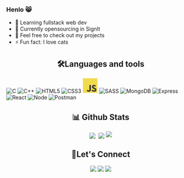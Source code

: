 ### Henlo 😸
- 🔭 Learning fullstack web dev
- 💬 Currently opensourcing in SignIt
- 🙌 Feel free to check out my projects
- ⚡ Fun fact: I love cats 
<h2 align = "center">🛠️Languages and tools </h2>
<p>
<img src="https://cdn.jsdelivr.net/gh/devicons/devicon/icons/c/c-original.svg" alt = "C" width = "40" height ="40" >
<img src="https://cdn.jsdelivr.net/gh/devicons/devicon/icons/cplusplus/cplusplus-original.svg" alt = "C++" width = "40" height ="40"/>
<img src="https://cdn.jsdelivr.net/gh/devicons/devicon/icons/html5/html5-original.svg" alt = "HTML5" width = "40" height ="40"/>
<img src="https://cdn.jsdelivr.net/gh/devicons/devicon/icons/css3/css3-original.svg" alt = "CSS3" width = "40" height ="40"/>
<img src="https://raw.githubusercontent.com/devicons/devicon/master/icons/javascript/javascript-original.svg" alt="javascript" width="40" height="40"/>
<img src="https://cdn.jsdelivr.net/gh/devicons/devicon/icons/sass/sass-original.svg" alt="SASS" width="40" height="40"/>
<img src="https://cdn.jsdelivr.net/gh/devicons/devicon@latest/icons/mongodb/mongodb-original.svg" alt = "MongoDB" width = "40" height = "40"/>
<img src="https://cdn.jsdelivr.net/gh/devicons/devicon@latest/icons/express/express-original.svg" alt = "Express" width = "40" height = "40"/>
<img src="https://cdn.jsdelivr.net/gh/devicons/devicon/icons/react/react-original-wordmark.svg" alt = "React" width = "40" height = "40">
<img src="https://cdn.jsdelivr.net/gh/devicons/devicon@latest/icons/nodejs/nodejs-original.svg" alt = "Node" width = "40" height = "40"/>
<img src="https://cdn.jsdelivr.net/gh/devicons/devicon@latest/icons/postman/postman-original.svg" alt = "Postman" width = "40" height = "40"/>

</p>

<h2 align = center> 📊 Github Stats </h2>
<div align = "center">
<img width = 410 align="center" src="https://streak-stats.demolab.com/?user=kabir-afk&theme=dark" />
&nbsp;<img align="center" src="https://github-readme-stats.vercel.app/api/top-langs?username=kabir-afk&layout=compact&langs_count=8&hide=typescript,less&&theme=dark" />
<img src = "https://github-readme-stats.vercel.app/api?username=kabir-afk&show_icons=true&theme=dark">
</div>

<h2 align = "center">📱Let's Connect </h2>
<p align = "center">
<a href = "https://www.frontendmentor.io/profile/kabir-afk" target="_blank"><img src = "https://www.frontendmentor.io/static/images/logo-desktop.svg"></a>
<a href = "https://leetcode.com/kabiraxxx/" target="_blank"><img src = "https://upload.wikimedia.org/wikipedia/commons/1/19/LeetCode_logo_black.png" width = "40" height = "auto"></a>
<a href = "https://cssbattle.dev/player/kabiraaaaa" target="_blank"><img src = "https://cssbattle.dev/images/logo-new-glyph.svg" width = "40" height = "auto"></a>
</p>
